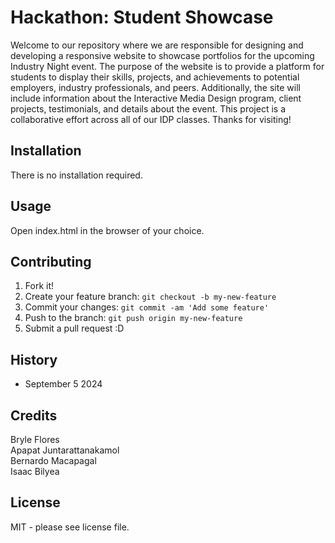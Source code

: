 # Hackathon: Student Showcase

Welcome to our repository where we are responsible for designing and developing a responsive website to showcase portfolios for the upcoming Industry Night event. The purpose of the website is to provide a platform for students to display their skills, projects, and achievements to potential employers, industry professionals, and peers. Additionally, the site will include information about the Interactive Media Design program, client projects, testimonials, and details about the event. This project is a collaborative effort across all of our IDP classes. Thanks for visiting!

## Installation

There is no installation required.

## Usage

Open index.html in the browser of your choice.

## Contributing

1. Fork it!
2. Create your feature branch: `git checkout -b my-new-feature`
3. Commit your changes: `git commit -am 'Add some feature'`
4. Push to the branch: `git push origin my-new-feature`
5. Submit a pull request :D

## History

- September 5 2024

## Credits

Bryle Flores  
Apapat Juntarattanakamol  
Bernardo Macapagal  
Isaac Bilyea  

## License

MIT - please see license file.